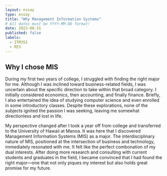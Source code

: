```yaml
---
layout: essay
type: essay
title: "Why Management Information Systems"
# All dates must be YYYY-MM-DD format!
date: 2023-08-31
published: false
labels:
  - ITM352
  - MIS
---
```


## Why I chose MIS

 During my first two years of college, I struggled with finding the right major for me. Although I was inclined toward business-related fields, I was uncertain about the specific direction to take within that broad category. I initially considered economics, then accounting, and finally finance. Briefly, I also entertained the idea of studying computer science and even enrolled in some introductory classes. Despite these explorations, none of the subjects ignited the passion I was seeking, leaving me somewhat directionless and lost in life.

My perspective changed after I took a year off from college and transferred to the University of Hawaii at Manoa. It was here that I discovered Management Information Systems (MIS) as a major. The interdisciplinary nature of MIS, positioned at the intersection of business and technology, immediately resonated with me. It felt like the perfect combonation of my dual interests. After doing more research and consulting with current students and graduates in the field, I became convinced that I had found the right major—one that not only piques my interest but also holds great promise for my future.
